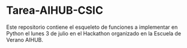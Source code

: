 # Tarea-AIHUB-CSIC

Este repositorio contiene el esqueleto de funciones a implementar en Python el lunes 3 de julio en el Hackathon organizado en la Escuela de Verano AIHUB.
